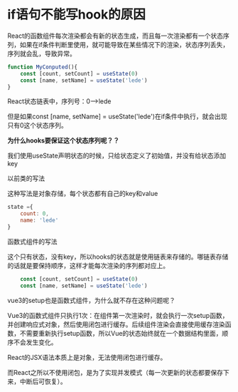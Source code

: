 # if语句不能写hook的原因

React的函数组件每次渲染都会有新的状态生成，而且每一次渲染都有一个状态序列，如果在if条件判断里使用，就可能导致在某些情况下的渲染，状态序列丢失，序列就会乱，导致异常。

```js
function MyConputed(){
    const [count, setCount] = useState(0)
    const [name, setName] = useState('lede')
}
```

React状态链表中，序列号：0-->lede

但是如果const [name, setName] = useState('lede')在if条件中执行，就会出现只有0这个状态序列。

**为什么hooks要保证这个状态序列呢？？**

我们使用useState声明状态的时候，只给状态定义了初始值，并没有给状态添加key

以前类的写法

这种写法是对象存储，每个状态都有自己的key和value

```js
state ={
    count: 0,
    name: 'lede'
}
```

函数式组件的写法

这个只有状态，没有key，所以hooks的状态就是使用链表来存储的。哪链表存储的话就是要保持顺序，这样才能每次渲染的序列都对应上。

```js
 	const [count, setCount] = useState(0)
    const [name, setName] = useState('lede')
```

vue3的setup也是函数式组件，为什么就不存在这种问题呢？

Vue3的函数式组件只执行1次：在组件第一次渲染时，就会执行一次setup函数，并创建响应式对象，然后使用闭包进行缓存。后续组件渲染会直接使用缓存渲染函数，不需要重新执行setup函数，所以Vue的状态始终就在一个数据结构里面，顺序不会发生变化。

React的JSX语法本质上是对象，无法使用闭包进行缓存。

而React之所以不使用闭包，是为了实现并发模式（每一次更新的状态都要保存下来，中断后可恢复）。